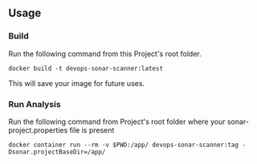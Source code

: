 <h2>Usage</h2>

<h3>Build</h3>

Run the following command from this Project's root folder.

```
docker build -t devops-sonar-scanner:latest
```
This will save your image for future uses.

<h3>Run Analysis</h3>

Run the following command from Project's root folder where your sonar-project.properties file is  present

```
docker container run --rm -v $PWD:/app/ devops-sonar-scanner:tag -Dsonar.projectBaseDir=/app/ 
```
